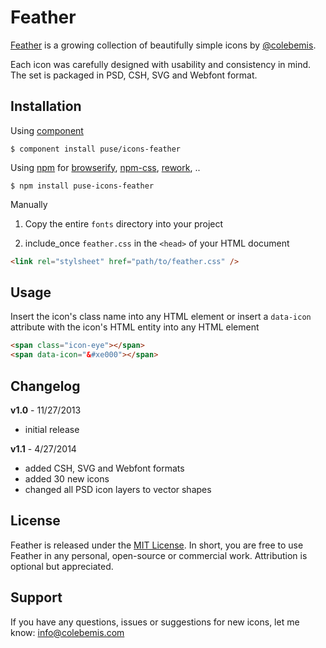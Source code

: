 # Feather

[Feather](http://colebemis.com/feather) is a growing collection of beautifully simple icons by [@colebemis](http://twitter.com/colebemis).

Each icon was carefully designed with usability and consistency in mind. The set is packaged in PSD, CSH, SVG and Webfont format.

## Installation

Using [component](https://github.com/component/component)

    $ component install puse/icons-feather

Using [npm](http://npmjs.org/) for [browserify](http://browserify.org/), [npm-css](https://www.npmjs.org/package/npm-css), [rework](https://github.com/reworkcss/rework), ..

    $ npm install puse-icons-feather

Manually

1. Copy the entire `fonts` directory into your project

2. include_once `feather.css` in the `<head>` of your HTML document

```html
<link rel="stylsheet" href="path/to/feather.css" />
```

## Usage

Insert the icon's class name into any HTML element or insert a `data-icon` attribute with the icon's HTML entity into any HTML element

```html
<span class="icon-eye"></span>
<span data-icon="&#xe000"></span>
```

## Changelog

**v1.0** - 11/27/2013

- initial release

**v1.1** - 4/27/2014

- added CSH, SVG and Webfont formats
- added 30 new icons
- changed all PSD icon layers to vector shapes

## License

Feather is released under the [MIT License](http://opensource.org/licenses/MIT). In short, you are free to use Feather in any personal, open-source or commercial work. Attribution is optional but appreciated.

## Support

If you have any questions, issues or suggestions for new icons, let me know: [info@colebemis.com](mailto:info@colebemis.com)
